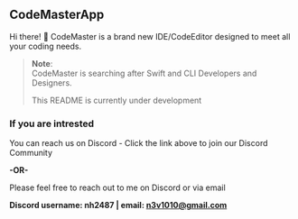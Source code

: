 ## CodeMasterApp
Hi there! 👋 CodeMaster is a brand new IDE/CodeEditor designed to meet all your coding needs. 

> **Note**:\
> CodeMaster is searching after Swift and CLI Developers and Designers.
>
> This README is currently under development

### If you are intrested
You can reach us on Discord - Click the link above to join our Discord Community

<div>
  <p><b>-OR-</b></p>
</div>

Please feel free to reach out to me on Discord or via email

**Discord username: nh2487 | email: n3v1010@gmail.com**
